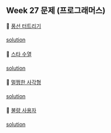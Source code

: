 ## Week 27 문제 (프로그래머스)

👀 [풍선 터트리기](https://programmers.co.kr/learn/courses/30/lessons/68646)
####
[solution]()
####

👀 [스타 수열](https://programmers.co.kr/learn/courses/30/lessons/68935)
####
[solution]()
####

👀 [멀쩡한 사각형](https://programmers.co.kr/learn/courses/30/lessons/62048)
####
[solution]()
####

👀 [불량 사용자](https://programmers.co.kr/learn/courses/30/lessons/64064)
####
[solution]()
####
